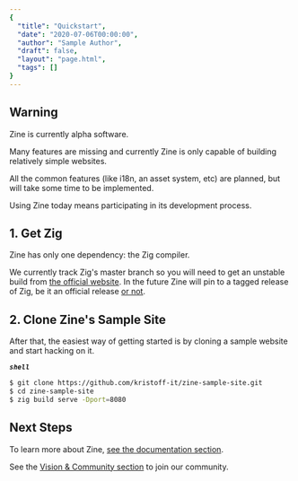 ```yaml
---
{
  "title": "Quickstart",
  "date": "2020-07-06T00:00:00",
  "author": "Sample Author",
  "draft": false,
  "layout": "page.html",
  "tags": []
}  
--- 
```

## Warning
Zine is currently alpha software. 

Many features are missing and currently Zine is only capable of building relatively simple websites. 

All the common features (like i18n, an asset system, etc) are planned, but will take some time to be implemented.

Using Zine today means participating in its development process.

## 1. Get Zig
Zine has only one dependency: the Zig compiler.

We currently track Zig's master branch so you will need to get an unstable build  from [the official website](https://ziglang.org).
In the future Zine will pin to a tagged release of Zig, be it an official release [or not](https://devlog.hexops.com/2024/announcing-nominated-zig/).


## 2. Clone Zine's Sample Site
After that, the easiest way of getting started is by cloning a sample website and start hacking on it.

***`shell`***
```sh
$ git clone https://github.com/kristoff-it/zine-sample-site.git
$ cd zine-sample-site
$ zig build serve -Dport=8080
```
## Next Steps

To learn more about Zine, [see the documentation section](/documentation/).

See the [Vision & Community section](/community/) to join our community.



